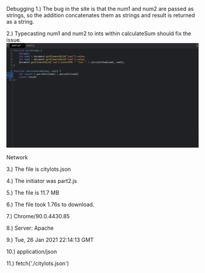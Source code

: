 Debugging
1.) The bug in the site is that the num1 and num2 are passed as strings, so the addition concatenates them as strings and result is returned as a string.

2.) Typecasting num1 and num2 to ints within calculateSum should fix the issue.
![Bug Fix](bugfix.png)

Network

3.) The file is citylots.json

4.) The initiator was part2.js

5.) The file is 11.7 MB

6.) The file took 1.76s to download.

7.) Chrome/90.0.4430.85

8.) Server: Apache

9.) Tue, 26 Jan 2021 22:14:13 GMT

10.) application/json

11.) fetch('./citylots.json')
